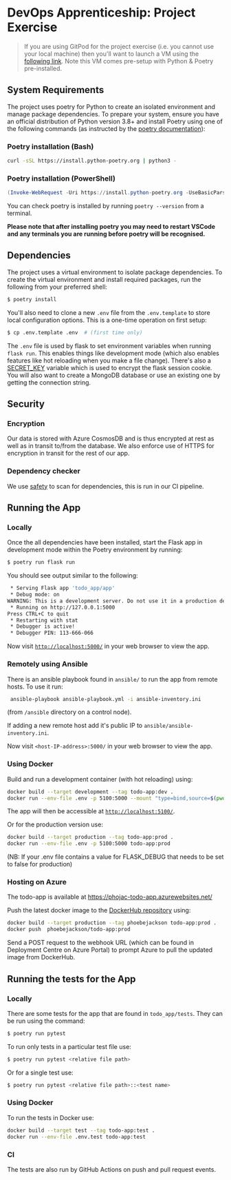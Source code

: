 # DevOps Apprenticeship: Project Exercise

> If you are using GitPod for the project exercise (i.e. you cannot use your local machine) then you'll want to launch a VM using the [following link](https://gitpod.io/#https://github.com/CorndelWithSoftwire/DevOps-Course-Starter). Note this VM comes pre-setup with Python & Poetry pre-installed.

## System Requirements

The project uses poetry for Python to create an isolated environment and manage package dependencies. To prepare your system, ensure you have an official distribution of Python version 3.8+ and install Poetry using one of the following commands (as instructed by the [poetry documentation](https://python-poetry.org/docs/#system-requirements)):

### Poetry installation (Bash)

```bash
curl -sSL https://install.python-poetry.org | python3 -
```

### Poetry installation (PowerShell)

```powershell
(Invoke-WebRequest -Uri https://install.python-poetry.org -UseBasicParsing).Content | py -
```

You can check poetry is installed by running `poetry --version` from a terminal.

**Please note that after installing poetry you may need to restart VSCode and any terminals you are running before poetry will be recognised.**

## Dependencies

The project uses a virtual environment to isolate package dependencies. To create the virtual environment and install required packages, run the following from your preferred shell:

```bash
$ poetry install
```

You'll also need to clone a new `.env` file from the `.env.template` to store local configuration options. This is a one-time operation on first setup:

```bash
$ cp .env.template .env  # (first time only)
```

The `.env` file is used by flask to set environment variables when running `flask run`. This enables things like development mode (which also enables features like hot reloading when you make a file change). There's also a [SECRET_KEY](https://flask.palletsprojects.com/en/2.3.x/config/#SECRET_KEY) variable which is used to encrypt the flask session cookie. You will also want to create a MongoDB database or use an existing one by getting the connection string.

## Security

### Encryption

Our data is stored with Azure CosmosDB and is thus encrypted at rest as well as in transit to/from the database. 
We also enforce use of HTTPS for encryption in transit for the rest of our app.

### Dependency checker

We use [safety](https://github.com/pyupio/safety) to scan for dependencies, this is run in our CI pipeline.

## Running the App
### Locally

Once the all dependencies have been installed, start the Flask app in development mode within the Poetry environment by running:
```bash
$ poetry run flask run
```

You should see output similar to the following:
```bash
 * Serving Flask app 'todo_app/app'
 * Debug mode: on
WARNING: This is a development server. Do not use it in a production deployment. Use a production WSGI server instead.
 * Running on http://127.0.0.1:5000
Press CTRL+C to quit
 * Restarting with stat
 * Debugger is active!
 * Debugger PIN: 113-666-066
```
Now visit [`http://localhost:5000/`](http://localhost:5000/) in your web browser to view the app.

### Remotely using Ansible

There is an ansible playbook found in `ansible/` to run the app from remote hosts. To use it run:
```bash
 ansible-playbook ansible-playbook.yml -i ansible-inventory.ini
```
(from `/ansible` directory on a control node).

If adding a new remote host add it's public IP to `ansible/ansible-inventory.ini`.
 
Now visit `<host-IP-address>:5000/` in your web browser to view the app.

### Using Docker

Build and run a development container (with hot reloading) using:
```bash
docker build --target development --tag todo-app:dev .
docker run --env-file .env -p 5100:5000 --mount "type=bind,source=$(pwd)/todo_app,target=/code/todo_app" todo-app:dev
```
The app will then be accessible at [`http://localhost:5100/`](http://localhost:5100/).

Or for the production version use: 
```bash
docker build --target production --tag todo-app:prod .
docker run --env-file .env -p 5100:5000 todo-app:prod
```
(NB: If your .env file contains a value for FLASK_DEBUG that needs to be set to false for production)

### Hosting on Azure

The todo-app is available at https://phojac-todo-app.azurewebsites.net/

Push the latest docker image to the [DockerHub repository](https://hub.docker.com/repository/docker/phoebejackson/todo-app/general) using:

```bash
docker build --target production --tag phoebejackson todo-app:prod .
docker push  phoebejackson/todo-app:prod
```

Send a POST request to the webhook URL (which can be found in Deployment Centre on Azure Portal) to prompt Azure to pull the updated image from DockerHub.

## Running the tests for the App

### Locally

There are some tests for the app that are found in `todo_app/tests`. They can be run using the command:
```bash 
$ poetry run pytest
```
To run only tests in a particular test file use:
```bash 
$ poetry run pytest <relative file path>
```
Or for a single test use:
```bash 
$ poetry run pytest <relative file path>::<test name>
```

### Using Docker

To run the tests in Docker use: 
```bash
docker build --target test --tag todo-app:test .
docker run --env-file .env.test todo-app:test
```

### CI

The tests are also run by GitHub Actions on push and pull request events.


